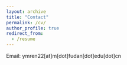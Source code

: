 ```yaml
---
layout: archive
title: "Contact"
permalink: /cv/
author_profile: true
redirect_from:
  - /resume
---
```



Email: ymren22[at]m[dot]fudan[dot]edu[dot]cn
